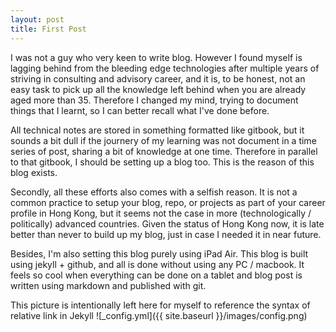 ```yaml
---
layout: post
title: First Post
---
```


I was not a guy who very keen to write blog. However I found myself is lagging behind from the bleeding edge technologies after multiple years of striving in consulting and advisory career, and it is, to be honest, not an easy task to pick up all the knowledge left behind when you are already aged more than 35. Therefore I changed my mind, trying to document things that I learnt, so I can better recall what I've done before.

All technical notes are stored in something formatted like gitbook, but it sounds a bit dull if the journery of my learning was not document in a time series of post, sharing a bit of knowledge at one time. Therefore in parallel to that gitbook, I should be setting up a blog too. This is the reason of this blog exists.

Secondly, all these efforts also comes with a selfish reason. It is not a common practice to setup your blog, repo, or projects as part of your career profile in Hong Kong, but it seems not the case in more (technologically / politically) advanced countries. Given the status of Hong Kong now, it is late better than never to build up my blog, just in case I needed it in near future.

Besides, I'm also setting this blog purely using iPad Air. This blog is built using jekyll + github, and all is done without using any PC / macbook. It feels so cool when everything can be done on a tablet and blog post is written using markdown and published with git. 

This picture is intentionally left here for myself to reference the syntax of relative link in Jekyll
![_config.yml]({{ site.baseurl }}/images/config.png)